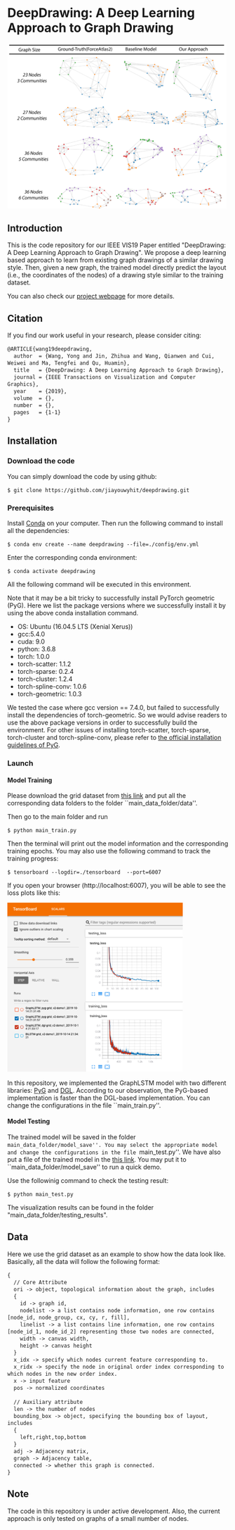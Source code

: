 # DeepDrawing: A Deep Learning Approach to Graph Drawing

<img src="./figs/deepDrawing-example.png" width="500">

## Introduction
This is the code repository for our IEEE VIS19 Paper entitled "DeepDrawing: A Deep Learning Approach to Graph Drawing". We propose a deep learning based approach to learn from existing graph drawings of a similar drawing style. Then, given a new graph, the trained model directly predict the layout (i.e., the coordinates of the nodes) of a drawing style similar to the training dataset.

You can also check our [project webpage](http://yong-wang.org/proj/deepDrawing.html) for more details.

## Citation
If you find our work useful in your research, please consider citing:
```
@ARTICLE{wang19deepdrawing, 
  author  = {Wang, Yong and Jin, Zhihua and Wang, Qianwen and Cui, Weiwei and Ma, Tengfei and Qu, Huamin},
  title   = {DeepDrawing: A Deep Learning Approach to Graph Drawing},
  journal = {IEEE Transactions on Visualization and Computer Graphics},
  year    = {2019}, 
  volume  = {}, 
  number  = {}, 
  pages   = {1-1}
}
```

## Installation




### Download the code
You can simply download the code by using github:
```
$ git clone https://github.com/jiayouwyhit/deepdrawing.git
```

### Prerequisites
Install [Conda](https://docs.conda.io/en/latest/) on your computer. Then run the following command to install all the dependencies:
```
$ conda env create --name deepdrawing --file=./config/env.yml
```
Enter the corresponding conda environment:
```
$ conda activate deepdrawing
```
All the following command will be executed in this environment.

Note that it may be a bit tricky to successfully install PyTorch geometric (PyG). Here we list the package versions where we successfully install it by using the above conda installation command.

- OS: Ubuntu (16.04.5 LTS (Xenial Xerus))
- gcc:5.4.0
- cuda: 9.0
- python: 3.6.8
- torch: 1.0.0
- torch-scatter: 1.1.2
- torch-sparse: 0.2.4
- torch-cluster: 1.2.4
- torch-spline-conv: 1.0.6
- torch-geometric: 1.0.3

We tested the case where gcc version == 7.4.0, but failed to successfully install the dependencies of torch-geometric. So we would advise readers to use the above package versions in order to successfully build the environment. For other issues of installing torch-scatter, torch-sparse, torch-cluster and torch-spline-conv, please refer to [the official installation guidelines of PyG](https://pytorch-geometric.readthedocs.io/en/latest/notes/installation.html).

### Launch

#### Model Training
Please download the grid dataset from [this link](https://drive.google.com/drive/folders/1LjxuVp_eIA3Z0CT7ctFr-U3tmakVj2aR?usp=sharing) and put all the corresponding data folders to the folder ``main_data_folder/data''.

Then go to the main folder and run 
```
$ python main_train.py
```
Then the terminal will print out the model information and the corresponding training epochs. You may also use the following command to track the training progress:
```
$ tensorboard --logdir=./tensorboard  --port=6007
```


If you open your browser (http://localhost:6007), you will be able to see the loss plots like this:

<img src="./figs/training-loss.png" width="400">



In this repository, we implemented the GraphLSTM model with two different libraries: [PyG](https://github.com/rusty1s/pytorch_geometric) and [DGL](https://docs.dgl.ai/tutorials/models/index.html). According to our observation, the PyG-based implementation is faster than the DGL-based implementation. You can change the configurations in the file ``main_train.py''.

#### Model Testing
The trained model will be saved in the folder ``main_data_folder/model_save''. You may select the appropriate model and change the configurations in the file ``main_test.py''. We have also put a file of the trained model in the [this link](https://drive.google.com/drive/folders/1LjxuVp_eIA3Z0CT7ctFr-U3tmakVj2aR?usp=sharing). You may put it to ``main_data_folder/model_save'' to run a quick demo. 

Use the followinig command to check the testing result:
```
$ python main_test.py
```
The visualization results can be found in the folder "main_data_folder/testing_results".

## Data
Here we use the grid dataset as an example to show how the data look like. Basically, all the data will follow the following format:
```
{
  // Core Attribute
  ori -> object, topological information about the graph, includes
  {
    id -> graph id,
    nodelist -> a list contains node information, one row contains [node_id, node_group, cx, cy, r, fill],
    linelist -> a list contains line information, one row contains [node_id_1, node_id_2] representing those two nodes are connected,
    width -> canvas width,
    height -> canvas height
  }
  x_idx -> specify which nodes current feature corresponding to.
  x_ridx -> specify the node in original order index corresponding to which nodes in the new order index.
  x -> input feature
  pos -> normalized coordinates

  // Auxiliary attribute
  len -> the number of nodes
  bounding_box -> object, specifying the bounding box of layout, includes
  {
    left,right,top,bottom
  }
  adj -> Adjacency matrix,
  graph -> Adjacency table,
  connected -> whether this graph is connected.
}
```

## Note
The code in this repository is under active development. Also, the current approach is only tested on graphs of a small number of nodes.